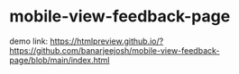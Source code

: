 # mobile-view-feedback-page
demo link: https://htmlpreview.github.io/?https://github.com/banarjeejosh/mobile-view-feedback-page/blob/main/index.html

